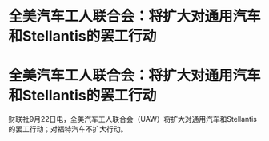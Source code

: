 # 全美汽车工人联合会：将扩大对通用汽车和Stellantis的罢工行动

# 全美汽车工人联合会：将扩大对通用汽车和Stellantis的罢工行动

财联社9月22日电，全美汽车工人联合会（UAW）将扩大对通用汽车和Stellantis的罢工行动；对福特汽车不扩大行动。

